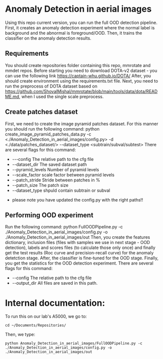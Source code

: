# Anomaly Detection in aerial images
Using this repo current version, you can run the full OOD detection pipeline.
First, it creates an anomaly detection experiment where the normal label is background and the abnormal is foreground/OOD.
Then, it trains the classifier on the anomaly detection results.

## Requirements
You should create repositories folder containing this repo, mmrotate and mmdet repos.
Before starting you need to download DOTA-v2 dataset - you can use the following link https://captain-whu.github.io/DOTA/
After, you should create environment using the requirements.txt file.
Next, you need to run the preprocess of DOTA dataset based on https://github.com/ShovalMishal/mmrotate/blob/main/tools/data/dota/README.md, when I used the single scale preprocess.

## Create patches dataset
First, we need to create the image pyramid patches dataset.
For this manner you should run the following command:
python create_image_pyramid_patches_data.py -c <./Anomaly_Detection_in_aerial_images/config.py> -d <./data/patches_dataset/> --dataset_type <subtrain/subval/subtest>
There are several flags for this command:
* ---config The relative path to the cfg file
* --dataset_dir The saved dataset path
* --pyramid_levels Number of pyramid levels
* --scale_factor scale factor between pyramid levels
* --patch_stride Stride between patches in %
* --patch_size The patch size 
* --dataset_type shpuld contain subtrain or subval

- please note you have updated the config.py with the right paths!!

## Performing OOD experiment
Run the following command:
python FullOODPipeline.py -c ./Anomaly_Detection_in_aerial_images/config.py -o ./Anomaly_Detection_in_aerial_images/out
Then, you create the features dictionary, inclusion files (files with samples we use in next stage - OOD detection), 
labels and scores files (to calculate those only once) and finally get the test results (Roc curve and precision-recall
curve) for the anomaly detetction stage. After, the classifier is fine-tuned for the OOD stage. Finally, you get the
statistics for the OOD detection experiment.
There are several flags for this command:
* --config The relative path to the cfg file
* --output_dir All files are saved in this path.


# Internal documentation:
To run this on our lab's A5000, we go to:
```shell
cd ~/Documents/Repositories/
```

Then, we type:
```shell
python Anomaly_Detection_in_aerial_images/FullOODPipeline.py -c ./Anomaly_Detection_in_aerial_images/config.py -o ./Anomaly_Detection_in_aerial_images/out
```

